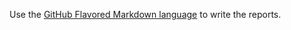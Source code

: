 Use the [GitHub Flavored Markdown language](https://help.github.com/categories/writing-on-github/) to write the reports.
